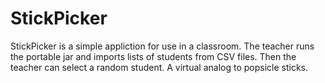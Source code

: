 # StickPicker
StickPicker is a simple appliction for use in a classroom. The teacher runs the portable jar and imports lists of students from CSV files. Then the teacher can select a random student. A virtual analog to popsicle sticks.
